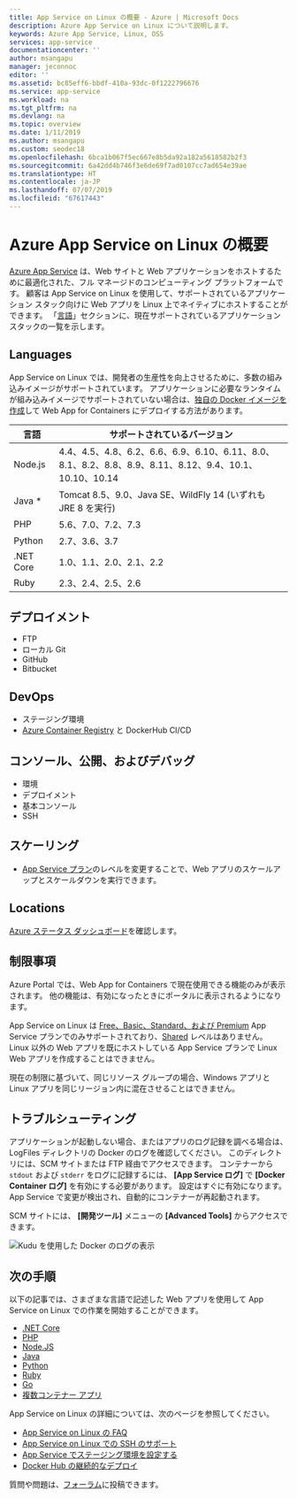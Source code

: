 ```yaml
---
title: App Service on Linux の概要 - Azure | Microsoft Docs
description: Azure App Service on Linux について説明します。
keywords: Azure App Service, Linux, OSS
services: app-service
documentationcenter: ''
author: msangapu
manager: jeconnoc
editor: ''
ms.assetid: bc85eff6-bbdf-410a-93dc-0f1222796676
ms.service: app-service
ms.workload: na
ms.tgt_pltfrm: na
ms.devlang: na
ms.topic: overview
ms.date: 1/11/2019
ms.author: msangapu
ms.custom: seodec18
ms.openlocfilehash: 6bca1b067f5ec667e8b5da92a182a5618582b2f3
ms.sourcegitcommit: 6a42dd4b746f3e6de69f7ad0107cc7ad654e39ae
ms.translationtype: HT
ms.contentlocale: ja-JP
ms.lasthandoff: 07/07/2019
ms.locfileid: "67617443"
---
```

# <a name="introduction-to-azure-app-service-on-linux"></a>Azure App Service on Linux の概要

[Azure App Service](../overview.md) は、Web サイトと Web アプリケーションをホストするために最適化された、フル マネージドのコンピューティング プラットフォームです。 顧客は App Service on Linux を使用して、サポートされているアプリケーション スタック向けに Web アプリを Linux 上でネイティブにホストすることができます。 「[言語](#languages)」セクションに、現在サポートされているアプリケーション スタックの一覧を示します。

## <a name="languages"></a>Languages

App Service on Linux では、開発者の生産性を向上させるために、多数の組み込みイメージがサポートされています。 アプリケーションに必要なランタイムが組み込みイメージでサポートされていない場合は、[独自の Docker イメージを作成](tutorial-custom-docker-image.md)して Web App for Containers にデプロイする方法があります。

| 言語 | サポートされているバージョン |
|---|---|
| Node.js | 4.4、4.5、4.8、6.2、6.6、6.9、6.10、6.11、8.0、8.1、8.2、8.8、8.9、8.11、8.12、9.4、10.1、10.10、10.14 |
| Java * | Tomcat 8.5、9.0、Java SE、WildFly 14 (いずれも JRE 8 を実行) |
| PHP | 5.6、7.0、7.2、7.3 |
| Python | 2.7、3.6、3.7 |
| .NET Core | 1.0、1.1、2.0、2.1、2.2 |
| Ruby | 2.3、2.4、2.5、2.6 |

## <a name="deployments"></a>デプロイメント

* FTP
* ローカル Git
* GitHub
* Bitbucket

## <a name="devops"></a>DevOps

* ステージング環境
* [Azure Container Registry](https://docs.microsoft.com/azure/container-registry/container-registry-intro) と DockerHub CI/CD

## <a name="console-publishing-and-debugging"></a>コンソール、公開、およびデバッグ

* 環境
* デプロイメント
* 基本コンソール
* SSH

## <a name="scaling"></a>スケーリング

* [App Service プラン](https://docs.microsoft.com/azure/app-service/overview-hosting-plans?toc=%2fazure%2fapp-service-web%2ftoc.json)のレベルを変更することで、Web アプリのスケールアップとスケールダウンを実行できます。

## <a name="locations"></a>Locations

[Azure ステータス ダッシュボード](https://azure.microsoft.com/status)を確認します。

## <a name="limitations"></a>制限事項

Azure Portal では、Web App for Containers で現在使用できる機能のみが表示されます。 他の機能は、有効になったときにポータルに表示されるようになります。

App Service on Linux は [Free、Basic、Standard、および Premium](https://azure.microsoft.com/pricing/details/app-service/plans/) App Service プランでのみサポートされており、[Shared](https://azure.microsoft.com/pricing/details/app-service/plans/) レベルはありません。 Linux 以外の Web アプリを既にホストしている App Service プランで Linux Web アプリを作成することはできません。  

現在の制限に基づいて、同じリソース グループの場合、Windows アプリと Linux アプリを同じリージョン内に混在させることはできません。

## <a name="troubleshooting"></a>トラブルシューティング

アプリケーションが起動しない場合、またはアプリのログ記録を調べる場合は、LogFiles ディレクトリの Docker のログを確認してください。 このディレクトリには、SCM サイトまたは FTP 経由でアクセスできます。 コンテナーから `stdout` および `stderr` をログに記録するには、 **[App Service ログ]** で **[Docker Container ログ]** を有効にする必要があります。 設定はすぐに有効になります。 App Service で変更が検出され、自動的にコンテナーが再起動されます。

SCM サイトには、 **[開発ツール]** メニューの **[Advanced Tools]** からアクセスできます。

![Kudu を使用した Docker のログの表示][1]

## <a name="next-steps"></a>次の手順

以下の記事では、さまざまな言語で記述した Web アプリを使用して App Service on Linux での作業を開始することができます。

* [.NET Core](quickstart-dotnetcore.md)
* [PHP](https://docs.microsoft.com/azure/app-service/containers/quickstart-php)
* [Node.JS](quickstart-nodejs.md)
* [Java](quickstart-java.md)
* [Python](quickstart-python.md)
* [Ruby](quickstart-ruby.md)
* [Go](quickstart-docker-go.md)
* [複数コンテナー アプリ](quickstart-multi-container.md)

App Service on Linux の詳細については、次のページを参照してください。

* [App Service on Linux の FAQ](app-service-linux-faq.md)
* [App Service on Linux での SSH のサポート](app-service-linux-ssh-support.md)
* [App Service でステージング環境を設定する](../../app-service/deploy-staging-slots.md?toc=%2fazure%2fapp-service%2fcontainers%2ftoc.json)
* [Docker Hub の継続的なデプロイ](app-service-linux-ci-cd.md)

質問や問題は、[フォーラム](https://social.msdn.microsoft.com/forums/azure/home?forum=windowsazurewebsitespreview)に投稿できます。

<!--Image references-->
[1]: ./media/app-service-linux-intro/kudu-docker-logs.png
[2]: ./media/app-service-linux-intro/logging.png

